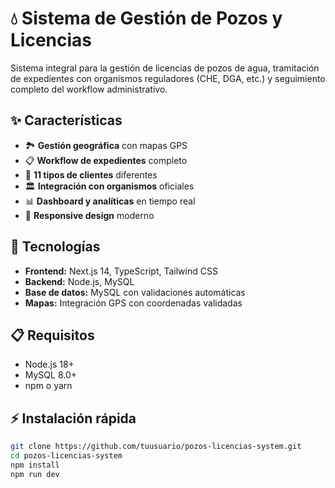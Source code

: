 # 💧 Sistema de Gestión de Pozos y Licencias

Sistema integral para la gestión de licencias de pozos de agua, tramitación de expedientes con organismos reguladores (CHE, DGA, etc.) y seguimiento completo del workflow administrativo.

## ✨ Características

- 🏞️ **Gestión geográfica** con mapas GPS
- 📋 **Workflow de expedientes** completo
- 👥 **11 tipos de clientes** diferentes
- 🏛️ **Integración con organismos** oficiales
- 📊 **Dashboard y analíticas** en tiempo real
- 📱 **Responsive design** moderno

## 🚀 Tecnologías

- **Frontend:** Next.js 14, TypeScript, Tailwind CSS
- **Backend:** Node.js, MySQL
- **Base de datos:** MySQL con validaciones automáticas
- **Mapas:** Integración GPS con coordenadas validadas

## 📋 Requisitos

- Node.js 18+
- MySQL 8.0+
- npm o yarn

## ⚡ Instalación rápida

```bash
git clone https://github.com/tuusuario/pozos-licencias-system.git
cd pozos-licencias-system
npm install
npm run dev
